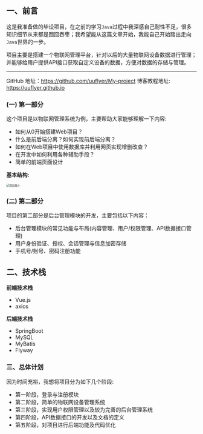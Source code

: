 ## 一、前言

这是我准备做的毕设项目，在之前的学习`Java`过程中我深感自己耐性不足，很多知识细节从来都是囫囵吞枣；我希望能从这篇文章开始，我能自己开始踏出走向`Java`世界的一步。

项目主要是搭建一个物联网管理平台，针对以后的大量物联网设备数据进行管理；并能够给用户提供API接口获取自定义设备的数据，方便对数据的存储与管理。

----

GitHub 地址：https://github.com/uuflyer/My-project
博客教程地址: https://uuflyer.github.io

### (一) 第一部分

这个项目是以物联网管理系统为例，主要帮助大家能够理解一下内容:

- 如何从0开始搭建Web项目？
- 什么是前后端分离？如何实现前后端分离？
- 如何在Web项目中使用数据库并利用网页实现增删改查？
- 在开发中如何利用各种辅助手段？
- 简单的前端页面设计

**基本结构:**

<img src="VUE-SpringBoot-项目(一)/项目简介.png" alt="项目简介" style="zoom: 50%;" />

### (二) 第二部分

项目的第二部分是后台管理模块的开发，主要包括以下内容：

- 后台管理模块的常见功能与布局(内容管理、用户/权限管理、API数据接口管理)
- 用户身份验证、授权、会话管理与信息加密存储
- 手机号/账号、密码注册功能

## 二、技术栈

**前端技术栈**

- Vue.js
- axios

**后端技术栈**

- SpringBoot
- MySQL
- MyBatis
- Flyway 

### 三、总体计划

因为时间充裕，我想将项目分为如下几个阶段:

- 第一阶段，登录与注册模块
- 第二阶段，简单的物联网设备管理系统
- 第三阶段，实现用户权限管理以及较为完善的后台管理系统
- 第四阶段，API数据接口的开发以及文档的定义
- 第五阶段，对项目进行后端功能及代码优化

